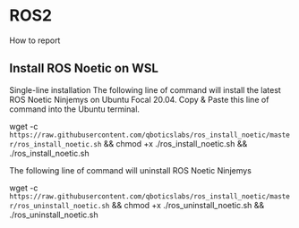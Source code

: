 # ROS2

How to report

## Install ROS Noetic on WSL

Single-line installation The following line of command will install the latest ROS Noetic Ninjemys on Ubuntu Focal 20.04. Copy & Paste this line of command into the Ubuntu terminal.

wget -c `https://raw.githubusercontent.com/qboticslabs/ros_install_noetic/master/ros_install_noetic.sh` && chmod +x ./ros_install_noetic.sh && ./ros_install_noetic.sh

The following line of command will uninstall ROS Noetic Ninjemys

wget -c `https://raw.githubusercontent.com/qboticslabs/ros_install_noetic/master/ros_uninstall_noetic.sh` && chmod +x ./ros_uninstall_noetic.sh && ./ros_uninstall_noetic.sh
